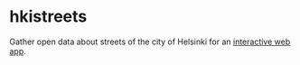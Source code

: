# hkistreets

Gather open data about streets of the city of Helsinki for an [interactive web app](https://ttso.shinyapps.io/hkistreets).

